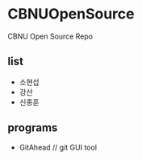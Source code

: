 # CBNUOpenSource
CBNU Open Source Repo

## list
* 소현섭
* 강산
* 신종훈

## programs
* GitAhead
	// git GUI tool
